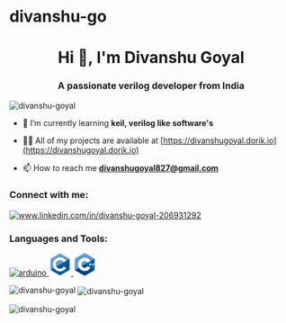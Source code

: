 # divanshu-go
<h1 align="center">Hi 👋, I'm Divanshu Goyal</h1>
<h3 align="center">A passionate verilog developer from India</h3>

<p align="left"> <img src="https://komarev.com/ghpvc/?username=divanshu-goyal&label=Profile%20views&color=0e75b6&style=flat" alt="divanshu-goyal" /> </p>

- 🌱 I’m currently learning **keil, verilog like software's**

- 👨‍💻 All of my projects are available at [https://divanshugoyal.dorik.io](https://divanshugoyal.dorik.io)

- 📫 How to reach me **divanshugoyal827@gmail.com**

<h3 align="left">Connect with me:</h3>
<p align="left">
<a href="https://linkedin.com/in/www.linkedin.com/in/divanshu-goyal-206931292" target="blank"><img align="center" src="https://raw.githubusercontent.com/rahuldkjain/github-profile-readme-generator/master/src/images/icons/Social/linked-in-alt.svg" alt="www.linkedin.com/in/divanshu-goyal-206931292" height="30" width="40" /></a>
</p>

<h3 align="left">Languages and Tools:</h3>
<p align="left"> <a href="https://www.arduino.cc/" target="_blank" rel="noreferrer"> <img src="https://cdn.worldvectorlogo.com/logos/arduino-1.svg" alt="arduino" width="40" height="40"/> </a> <a href="https://www.cprogramming.com/" target="_blank" rel="noreferrer"> <img src="https://raw.githubusercontent.com/devicons/devicon/master/icons/c/c-original.svg" alt="c" width="40" height="40"/> </a> <a href="https://www.w3schools.com/cpp/" target="_blank" rel="noreferrer"> <img src="https://raw.githubusercontent.com/devicons/devicon/master/icons/cplusplus/cplusplus-original.svg" alt="cplusplus" width="40" height="40"/> </a> </p>

<p><img align="left" src="https://github-readme-stats.vercel.app/api/top-langs?username=divanshu-goyal&show_icons=true&locale=en&layout=compact" alt="divanshu-goyal" /></p>

<p>&nbsp;<img align="center" src="https://github-readme-stats.vercel.app/api?username=divanshu-goyal&show_icons=true&locale=en" alt="divanshu-goyal" /></p>

<p><img align="center" src="https://github-readme-streak-stats.herokuapp.com/?user=divanshu-goyal&" alt="divanshu-goyal" /></p>
